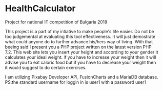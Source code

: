 # HealthCalculator
Project for national IT competition of Bulgaria 2018

This project is a part of my intiative to make people's life easier. Do not be too judgemental at evaluating this tool effectiveness. It will just demostrate what could anyone do to further advance his/hers way of living. With that beeing said I present you a PHP project written on the latest version PHP 7.2. This web site lets you insert your height and according to your gender it calculates your ideal weight. If you have to increase your weight then it will advise you to eat caloric food but if you have to decrease your weight then it would suggest to do certain exercises.

I am utilizing Pixabay Developer API, FusionCharts and a MariaDB database. 
PS:the standard username for loggin in is user1 with a password user1

